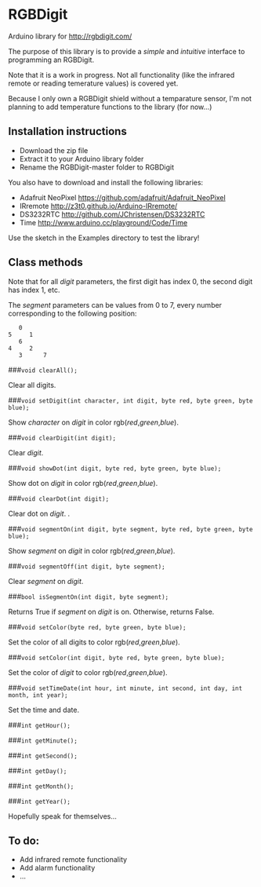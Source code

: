 # RGBDigit
Arduino library for http://rgbdigit.com/

The purpose of this library is to provide a *simple* and *intuitive* interface to programming an RGBDigit.

Note that it is a work in progress. Not all functionality (like the infrared remote or reading temerature values) is covered yet.

Because I only own a RGBDigit shield without a temparature sensor, I'm not planning to add temperature functions to the library (for now...)

## Installation instructions
* Download the zip file
* Extract it to your Arduino library folder
* Rename the RGBDigit-master folder to RGBDigit
 
You also have to download and install the following libraries:
* Adafruit NeoPixel https://github.com/adafruit/Adafruit_NeoPixel
* IRremote http://z3t0.github.io/Arduino-IRremote/
* DS3232RTC http://github.com/JChristensen/DS3232RTC
* Time http://www.arduino.cc/playground/Code/Time

Use the sketch in the Examples directory to test the library!

## Class methods
Note that for all *digit* parameters, the first digit has index 0, the second digit has index 1, etc.

The *segment* parameters can be values from 0 to 7, every number corresponding to the following position:

       0
    5     1
       6
    4     2
       3      7

###```void clearAll();```

Clear all digits.

###```void setDigit(int character, int digit, byte red, byte green, byte blue);```

Show *character* on *digit* in color rgb(*red*,*green*,*blue*).

###```void clearDigit(int digit);```

Clear *digit*.

###```void showDot(int digit, byte red, byte green, byte blue);```

Show dot on *digit* in color rgb(*red*,*green*,*blue*). 

###```void clearDot(int digit);```

Clear dot on *digit*. .

###```void segmentOn(int digit, byte segment, byte red, byte green, byte blue);```

Show *segment* on *digit* in color rgb(*red*,*green*,*blue*). 

###```void segmentOff(int digit, byte segment);```

Clear *segment* on *digit*.

###```bool isSegmentOn(int digit, byte segment);```

Returns True if *segment* on *digit* is on. Otherwise, returns False.

###```void setColor(byte red, byte green, byte blue);```

Set the color of all digits to color rgb(*red*,*green*,*blue*).

###```void setColor(int digit, byte red, byte green, byte blue);```

Set the color of *digit* to color rgb(*red*,*green*,*blue*).

###```void setTimeDate(int hour, int minute, int second, int day, int month, int year);```

Set the time and date.

###```int getHour();```

###```int getMinute();```

###```int getSecond();```

###```int getDay();```

###```int getMonth();```

###```int getYear();```

Hopefully speak for themselves...

## To do:
* Add infrared remote functionality
* Add alarm functionality
* ...
